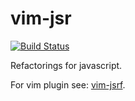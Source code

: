 # vim-jsr
[![Build Status](https://travis-ci.org/oesse/node-jsrf.svg?branch=master)](https://travis-ci.org/oesse/node-jsrf)

Refactorings for javascript.

For vim plugin see: [vim-jsrf](https://github.com/oesse/vim-jsrf).

